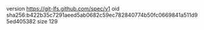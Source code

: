 version https://git-lfs.github.com/spec/v1
oid sha256:b422b35c7291aeed5ab0682c59ec782840774b50fc0669841a511d95ed405382
size 129
